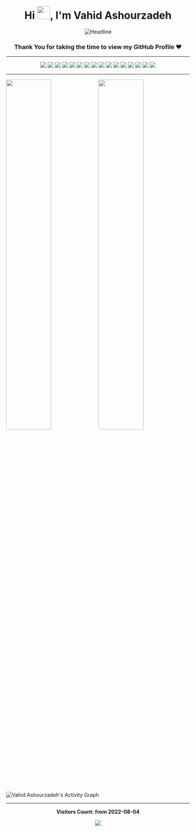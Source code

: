 <h1 align="center">
    <b>Hi <img src="https://media.giphy.com/media/hvRJCLFzcasrR4ia7z/giphy.gif" width="35">, I'm Vahid Ashourzadeh</b>
</h1>

<div align=center>
    <img src="https://readme-typing-svg.herokuapp.com?color=d1a01f&size=32&center=true&vCenter=true&width=600&height=50&lines=Full-Stack+Developer;Problem+Solver;Open-Source+Enthusiast" alt="Headline" />
</div>


<div align="center"> 

### Thank You for taking the time to view my GitHub Profile :heart:

</div>

-----

<div align="center">
    <img src="https://img.shields.io/badge/-HTML-c58545?style=for-the-badge&logo=html5&logoColor=c58545&labelColor=282828">
    <img src="https://img.shields.io/badge/-CSS-d1a01f?style=for-the-badge&logo=css3&logoColor=d1a01f&labelColor=282828">
    <img src="https://img.shields.io/badge/-Tailwindcss-07b6d5?style=for-the-badge&logo=tailwindcss&logoColor=07b6d5&labelColor=282828">
    <img src="https://img.shields.io/badge/-PHP-7377ad?style=for-the-badge&logo=PHP&logoColor=7377ad&labelColor=282828">
    <img src="https://img.shields.io/badge/-Laravel-f9322c?style=for-the-badge&logo=Laravel&logoColor=f9322c&labelColor=282828">
    <img src="https://img.shields.io/badge/-LUMEN-f4645f?style=for-the-badge&logo=lumen&logoColor=f4645f&labelColor=282828">
    <img src="https://img.shields.io/badge/-MySQL-3e6e93?style=for-the-badge&logo=MySQL&logoColor=3e6e93&labelColor=282828">
    <img src="https://img.shields.io/badge/-Linux-98b982?style=for-the-badge&logo=Linux&logoColor=98b982&labelColor=282828">
    <img src="https://img.shields.io/badge/-Docker-2496ed?style=for-the-badge&logo=Docker&logoColor=2496ed&labelColor=282828">
    <img src="https://img.shields.io/badge/-Redis-a51809?style=for-the-badge&logo=Redis&logoColor=a51809&labelColor=282828">
    <img src="https://img.shields.io/badge/-RabbitMQ-ff6600?style=for-the-badge&logo=RabbitMQ&logoColor=ff6600&labelColor=282828">
    <img src="https://img.shields.io/badge/-MongoDB-449a45?style=for-the-badge&logo=MongoDB&logoColor=449a45&labelColor=282828">
    <img src="https://img.shields.io/badge/-PostgreSQL-31648c?style=for-the-badge&logo=PostgreSQL&logoColor=31648c&labelColor=282828">
    <img src="https://img.shields.io/badge/-Git-f05033?style=for-the-badge&logo=Git&logoColor=f05033&labelColor=282828">
    <img src="https://img.shields.io/badge/-JAVASCRIPT-fdd734?style=for-the-badge&logo=JavaScript&logoColor=fdd734&labelColor=282828">
    <img src="https://img.shields.io/badge/-Trello-0065ff?style=for-the-badge&logo=Trello&logoColor=0065ff&labelColor=282828">
</div>


------

<p>
    <img width="49.5%" src="https://github-readme-stats.vercel.app/api?username=imvahid&show_icons=true&theme=gruvbox&hide_border=true" />
    <img width="49.5%" src="https://github-readme-streak-stats.herokuapp.com/?user=imvahid&theme=gruvbox&hide_border=true" />
</p>

![Vahid Ashourzadeh's Activity Graph](https://activity-graph.herokuapp.com/graph?username=imvahid&custom_title=Vahid%20Ashourzadeh's%20Contribution%20Graph&theme=gruvbox&bg_color=282828&hide_border=true&line=d1a01f&point=c58545)

------

<div align="center">

<b>Visitors Count: from 2022-08-04</b>

<p align="center">
    <img align="center" src="https://profile-counter.glitch.me/{imvahid}/count.svg" />
</p>

</div>
